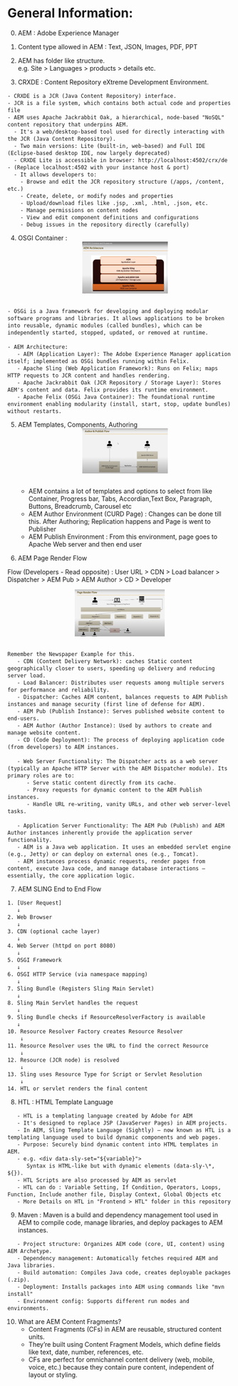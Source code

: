 # General Information:

0. AEM : Adobe Experience Manager
1. Content type allowed in AEM : Text, JSON, Images, PDF, PPT
2. AEM has folder like structure.  
   e.g. Site > Languages > products > details etc.

3. CRXDE : Content Repository eXtreme Development Environment.

```
- CRXDE is a JCR (Java Content Repository) interface.
- JCR is a file system, which contains both actual code and properties file
- AEM uses Apache Jackrabbit Oak, a hierarchical, node-based "NoSQL" content repository that underpins AEM.
  - It's a web/desktop-based tool used for directly interacting with the JCR (Java Content Repository).
  - Two main versions: Lite (built-in, web-based) and Full IDE (Eclipse-based desktop IDE, now largely deprecated)
  - CRXDE Lite is accessible in browser: http://localhost:4502/crx/de - (Replace localhost:4502 with your instance host & port)
  - It allows developers to:
    - Browse and edit the JCR repository structure (/apps, /content, etc.)
    - Create, delete, or modify nodes and properties
    - Upload/download files like .jsp, .xml, .html, .json, etc.
    - Manage permissions on content nodes
    - View and edit component definitions and configurations
    - Debug issues in the repository directly (carefully)
```

4. OSGI Container :
   <br><img src="../Images/AEM_Architecture.png" alt="AEM Architecture" width="40%" style="display: block; margin: auto;"><br>

```
- OSGi is a Java framework for developing and deploying modular software programs and libraries. It allows applications to be broken into reusable, dynamic modules (called bundles), which can be independently started, stopped, updated, or removed at runtime.

- AEM Architecture:
   - AEM (Application Layer): The Adobe Experience Manager application itself; implemented as OSGi bundles running within Felix.
   - Apache Sling (Web Application Framework): Runs on Felix; maps HTTP requests to JCR content and handles rendering.
   - Apache Jackrabbit Oak (JCR Repository / Storage Layer): Stores AEM's content and data. Felix provides its runtime environment.
   - Apache Felix (OSGi Java Container): The foundational runtime environment enabling modularity (install, start, stop, update bundles) without restarts.
```

5. AEM Templates, Components, Authoring
   <img src="../Images/AEM_Author_and Publish_Flow.png" alt="AEM_Author_and Publish_Flow" width="40%" style="display: block; margin: auto;"> <br>

    - AEM contains a lot of templates and options to select from like Container, Progress bar, Tabs, Accordian,Text Box, Paragraph, Buttons, Breadcrumb, Carousel etc
    - AEM Author Environment (CURD Page) : Changes can be done till this. After Authoring; Replication happens and Page is went to Publisher
    - AEM Publish Environment : From this environment, page goes to Apache Web server and then end user

6. AEM Page Render Flow

Flow (Developers - Read opposite) : User URL > CDN > Load balancer > Dispatcher > AEM Pub > AEM Author > CD > Developer

<img src="../Images/AEM_Page_Render_Flow.png" alt="AEM_Page_Render_Flow" width="40%" style="display: block; margin: auto;">
<br>

```
Remember the Newspaper Example for this.
   - CDN (Content Delivery Network): caches Static content geographically closer to users, speeding up delivery and reducing server load.
   - Load Balancer: Distributes user requests among multiple servers for performance and reliability.
   - Dispatcher: Caches AEM content, balances requests to AEM Publish instances and manage security (first line of defense for AEM).
   - AEM Pub (Publish Instance): Serves published website content to end-users.
   - AEM Author (Author Instance): Used by authors to create and manage website content.
   - CD (Code Deployment): The process of deploying application code (from developers) to AEM instances.

   - Web Server Functionality: The Dispatcher acts as a web server (typically an Apache HTTP Server with the AEM Dispatcher module). Its primary roles are to:
      - Serve static content directly from its cache.
      - Proxy requests for dynamic content to the AEM Publish instances.
      - Handle URL re-writing, vanity URLs, and other web server-level tasks.

   - Application Server Functionality: The AEM Pub (Publish) and AEM Author instances inherently provide the application server functionality.
   - AEM is a Java web application. It uses an embedded servlet engine (e.g., Jetty) or can deploy on external ones (e.g., Tomcat).
   - AEM instances process dynamic requests, render pages from content, execute Java code, and manage database interactions – essentially, the core application logic.
```

7. AEM SLING End to End Flow

```
1. [User Request]
   ↓
2. Web Browser
   ↓
3. CDN (optional cache layer)
   ↓
4. Web Server (httpd on port 8080)
   ↓
5. OSGI Framework
   ↓
6. OSGI HTTP Service (via namespace mapping)
   ↓
7. Sling Bundle (Registers Sling Main Servlet)
   ↓
8. Sling Main Servlet handles the request
   ↓
9. Sling Bundle checks if ResourceResolverFactory is available
   ↓
10. Resource Resolver Factory creates Resource Resolver
    ↓
11. Resource Resolver uses the URL to find the correct Resource
    ↓
12. Resource (JCR node) is resolved
    ↓
13. Sling uses Resource Type for Script or Servlet Resolution
    ↓
14. HTL or servlet renders the final content

```

8. HTL : HTML Template Language

```
   - HTL is a templating language created by Adobe for AEM
   - It's designed to replace JSP (JavaServer Pages) in AEM projects.
   - In AEM, Sling Template Language (Sightly) — now known as HTL is a templating language used to build dynamic components and web pages.
   - Purpose: Securely bind dynamic content into HTML templates in AEM.
   - e.g. <div data-sly-set="${variable}">
      Syntax is HTML-like but with dynamic elements (data-sly-\*, ${}).
   - HTL Scripts are also processed by AEM as servlet
   - HTL can do : Variable Setting, If Condition, Operators, Loops, Function, Include another file, Display Context, Global Objects etc
   - More Details on HTL in "Frontend > HTL" folder in this repository
```

9. Maven :
   Maven is a build and dependency management tool used in AEM to compile code, manage libraries, and deploy packages to AEM instances.

```
   - Project structure: Organizes AEM code (core, UI, content) using AEM Archetype.
   - Dependency management: Automatically fetches required AEM and Java libraries.
   - Build automation: Compiles Java code, creates deployable packages (.zip).
   - Deployment: Installs packages into AEM using commands like "mvn install"
   - Environment config: Supports different run modes and environments.

```

10. What are AEM Content Fragments?
    -   Content Fragments (CFs) in AEM are reusable, structured content units.
    -   They’re built using Content Fragment Models, which define fields like text, date, number, references, etc.
    -   CFs are perfect for omnichannel content delivery (web, mobile, voice, etc.) because they contain pure content, independent of layout or styling.
